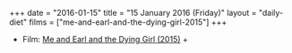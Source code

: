 +++
date = "2016-01-15"
title = "15 January 2016 (Friday)"
layout = "daily-diet"
films = ["me-and-earl-and-the-dying-girl-2015"]
+++


* Film: [Me and Earl and the Dying Girl (2015)](/films/me-and-earl-and-the-dying-girl-2015) +